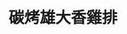 ---
title: "碳烤雄大香雞排"
description: "碳烤雄大香雞排"
layout: shop
keywords:
  - 美食競賽
  - 台灣美食
  - 美食精選
datePublished: "2025-06-30"
dateModified: "2025-07-06"
city: "台南市"
district: "北區"
address: "台南市北區海安路三段533號"
phone: "0938553870"
geo: "23.010591297064956, 120.19969766137017"
google_map: "https://maps.app.goo.gl/zvuLMnp7WK7TAmG77"
footinder: ""
official: "https://www.facebook.com/profile.php?id=61569993432541"
award:
  - name: "夜市王"
    year: "2024"
    entries:
      - nightMarket: "花園夜市"
        food_type: "雞排"
        rank: "第八名"

---